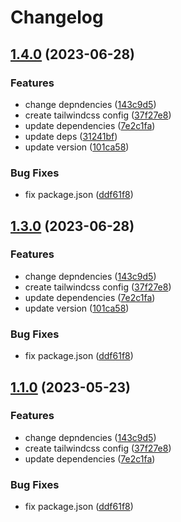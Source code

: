 # Changelog

## [1.4.0](https://github.com/Bayathy/eslint/compare/eslint-config-tailwindcss-v1.3.1...eslint-config-tailwindcss-v1.4.0) (2023-06-28)


### Features

* change depndencies ([143c9d5](https://github.com/Bayathy/eslint/commit/143c9d5329ba5505f955e79abc41cb8abec9d46b))
* create tailwindcss config ([37f27e8](https://github.com/Bayathy/eslint/commit/37f27e89e53a206897f2b88d2e2a6b9b87397c53))
* update dependencies ([7e2c1fa](https://github.com/Bayathy/eslint/commit/7e2c1fa5fa09e8b89800e4c54230262c45888624))
* update deps ([31241bf](https://github.com/Bayathy/eslint/commit/31241bf1ccc7e0ac41644e049b632b133750973c))
* update version ([101ca58](https://github.com/Bayathy/eslint/commit/101ca58f147e061e33eb85092c267b9ce9ebcdba))


### Bug Fixes

* fix package.json ([ddf61f8](https://github.com/Bayathy/eslint/commit/ddf61f857bb26fd0675b4a01aaa2f90593e08ec8))

## [1.3.0](https://github.com/Bayathy/eslint/compare/eslint-config-tailwindcss-v1.2.0...eslint-config-tailwindcss-v1.3.0) (2023-06-28)


### Features

* change depndencies ([143c9d5](https://github.com/Bayathy/eslint/commit/143c9d5329ba5505f955e79abc41cb8abec9d46b))
* create tailwindcss config ([37f27e8](https://github.com/Bayathy/eslint/commit/37f27e89e53a206897f2b88d2e2a6b9b87397c53))
* update dependencies ([7e2c1fa](https://github.com/Bayathy/eslint/commit/7e2c1fa5fa09e8b89800e4c54230262c45888624))
* update version ([101ca58](https://github.com/Bayathy/eslint/commit/101ca58f147e061e33eb85092c267b9ce9ebcdba))


### Bug Fixes

* fix package.json ([ddf61f8](https://github.com/Bayathy/eslint/commit/ddf61f857bb26fd0675b4a01aaa2f90593e08ec8))

## [1.1.0](https://github.com/Bayathy/eslint/compare/eslint-config-tailwindcss-v1.0.0...eslint-config-tailwindcss-v1.1.0) (2023-05-23)


### Features

* change depndencies ([143c9d5](https://github.com/Bayathy/eslint/commit/143c9d5329ba5505f955e79abc41cb8abec9d46b))
* create tailwindcss config ([37f27e8](https://github.com/Bayathy/eslint/commit/37f27e89e53a206897f2b88d2e2a6b9b87397c53))
* update dependencies ([7e2c1fa](https://github.com/Bayathy/eslint/commit/7e2c1fa5fa09e8b89800e4c54230262c45888624))


### Bug Fixes

* fix package.json ([ddf61f8](https://github.com/Bayathy/eslint/commit/ddf61f857bb26fd0675b4a01aaa2f90593e08ec8))
